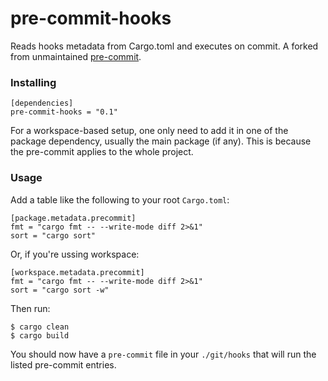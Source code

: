 # pre-commit-hooks

Reads hooks metadata from Cargo.toml and executes on commit. A forked from unmaintained [pre-commit](https://github.com/rustation/pre-commit).


### Installing

```
[dependencies]
pre-commit-hooks = "0.1"
```

For a workspace-based setup, one only need to add it in one of the package dependency, usually the main package (if any). This is because the pre-commit applies to the whole project.

### Usage

Add a table like the following to your root `Cargo.toml`:

```
[package.metadata.precommit]
fmt = "cargo fmt -- --write-mode diff 2>&1"
sort = "cargo sort"
```

Or, if you're ussing workspace:
```
[workspace.metadata.precommit]
fmt = "cargo fmt -- --write-mode diff 2>&1"
sort = "cargo sort -w"
```

Then run:

```
$ cargo clean
$ cargo build
```

You should now have a `pre-commit` file in your `./git/hooks` that will run the listed pre-commit entries.
